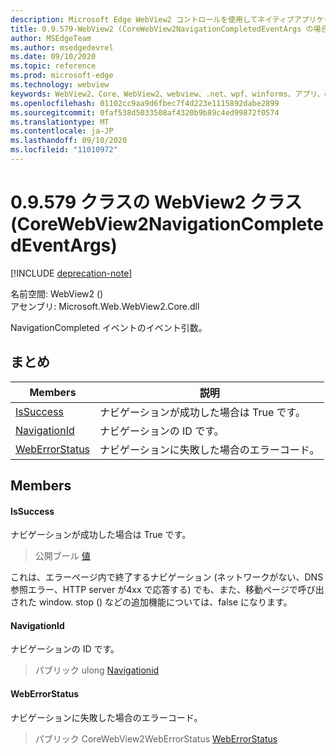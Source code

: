 ```yaml
---
description: Microsoft Edge WebView2 コントロールを使用してネイティブアプリケーションに web 技術 (HTML、CSS、JavaScript) を埋め込む
title: 0.9.579-WebView2 (CoreWebView2NavigationCompletedEventArgs の場合)
author: MSEdgeTeam
ms.author: msedgedevrel
ms.date: 09/10/2020
ms.topic: reference
ms.prod: microsoft-edge
ms.technology: webview
keywords: WebView2、Core、WebView2、webview、.net、wpf、winforms、アプリ、edge、CoreWebView2、CoreWebView2Controller、browser control、edge html、Microsoft の WebView2。 CoreWebView2NavigationCompletedEventArgs。
ms.openlocfilehash: 01102cc9aa9d6fbec7f4d223e1115892dabe2899
ms.sourcegitcommit: 0faf538d5033508af4320b9b89c4ed99872f0574
ms.translationtype: MT
ms.contentlocale: ja-JP
ms.lasthandoff: 09/10/2020
ms.locfileid: "11010972"
---
```

# 0.9.579 クラスの WebView2 クラス (CoreWebView2NavigationCompletedEventArgs) 

[!INCLUDE [deprecation-note](../../includes/deprecation-note.md)]

名前空間: WebView2 () \
アセンブリ: Microsoft.Web.WebView2.Core.dll

NavigationCompleted イベントのイベント引数。

## まとめ

 Members                        | 説明
--------------------------------|---------------------------------------------
[IsSuccess](#issuccess) | ナビゲーションが成功した場合は True です。
[NavigationId](#navigationid) | ナビゲーションの ID です。
[WebErrorStatus](#weberrorstatus) | ナビゲーションに失敗した場合のエラーコード。

## Members

#### IsSuccess 

ナビゲーションが成功した場合は True です。

> 公開ブール [値](#issuccess)

これは、エラーページ内で終了するナビゲーション (ネットワークがない、DNS 参照エラー、HTTP server が4xx で応答する) でも、また、移動ページで呼び出された window. stop () などの追加機能については、false になります。

#### NavigationId 

ナビゲーションの ID です。

> パブリック ulong [Navigationid](#navigationid)

#### WebErrorStatus 

ナビゲーションに失敗した場合のエラーコード。

> パブリック CoreWebView2WebErrorStatus [WebErrorStatus](#weberrorstatus)

